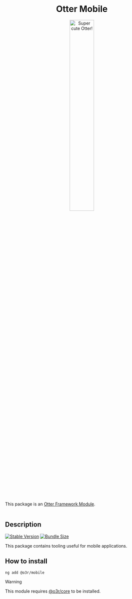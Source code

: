 <h1 align="center">Otter Mobile</h1>
<p align="center">
  <img src="https://raw.githubusercontent.com/AmadeusITGroup/otter/main/assets/logo/otter.png" alt="Super cute Otter!" width="40%"/>
</p>

This package is an [Otter Framework Module](https://github.com/AmadeusITGroup/otter/tree/main/docs/core/MODULE.md).
<br />
<br />

## Description

[![Stable Version](https://img.shields.io/npm/v/@o3r/mobile)](https://www.npmjs.com/package/@o3r/mobile)
[![Bundle Size](https://img.shields.io/bundlephobia/min/@o3r/mobile?color=green)](https://www.npmjs.com/package/@o3r/mobile)

This package contains tooling useful for mobile applications.

## How to install

```shell
ng add @o3r/mobile
```

> [!WARNING]
> This module requires [@o3r/core](https://www.npmjs.com/package/@o3r/core) to be installed.
